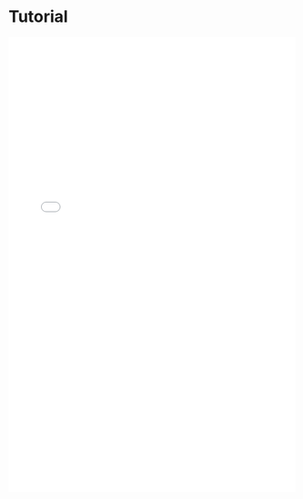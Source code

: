 # Tutorial

<iframe src="../../tutorial_week09.pdf" width="100%" height="800px" frameBorder="0"> </iframe>
